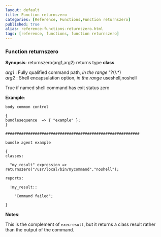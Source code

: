 ```yaml
---
layout: default
title: Function returnszero
categories: [Reference, Functions,Function returnszero]
published: true
alias: reference-functions-returnszero.html
tags: [reference, functions, function returnszero]
---
```


### Function returnszero

**Synopsis**: returnszero(arg1,arg2) returns type **class**

  
 *arg1* : Fully qualified command path, *in the range* "?(/.\*)   
 *arg2* : Shell encapsulation option, *in the range* useshell,noshell   

True if named shell command has exit status zero

**Example**:  
   

```cf3
body common control

{
bundlesequence  => { "example" };
}

###########################################################

bundle agent example

{     
classes:

  "my_result" expression => returnszero("/usr/local/bin/mycommand","noshell");

reports:

  !my_result::

    "Command failed";

}
```

**Notes**:  
   

This is the complement of `execresult`, but it returns a class result
rather than the output of the command.

